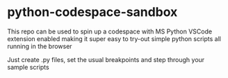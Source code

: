 # python-codespace-sandbox

This repo can be used to spin up a codespace with MS Python VSCode extension enabled making it super easy to try-out simple python scripts all running in the browser

Just create .py files, set the usual breakpoints and step through your sample scripts
